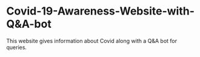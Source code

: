 # Covid-19-Awareness-Website-with-Q&A-bot
This website gives information about Covid along with a Q&A bot for queries. 
